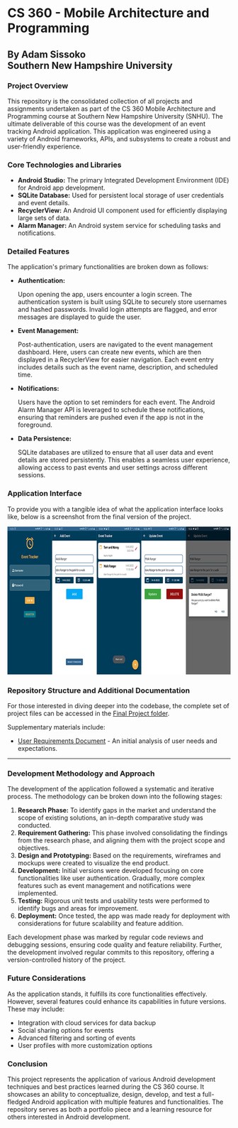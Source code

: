 <h1>CS 360 - Mobile Architecture and Programming</h1>
<h2>By Adam Sissoko<br>
Southern New Hampshire University</h2>

<h3>Project Overview</h3>
<p>
This repository is the consolidated collection of all projects and assignments undertaken as part of the CS 360 Mobile Architecture and Programming course at Southern New Hampshire University (SNHU). The ultimate deliverable of this course was the development of an event tracking Android application. This application was engineered using a variety of Android frameworks, APIs, and subsystems to create a robust and user-friendly experience.
</p>

<h3>Core Technologies and Libraries</h3>
<ul>
  <li><strong>Android Studio:</strong> The primary Integrated Development Environment (IDE) for Android app development.</li>
  <li><strong>SQLite Database:</strong> Used for persistent local storage of user credentials and event details.</li>
  <li><strong>RecyclerView:</strong> An Android UI component used for efficiently displaying large sets of data.</li>
  <li><strong>Alarm Manager:</strong> An Android system service for scheduling tasks and notifications.</li>
</ul>

<h3>Detailed Features</h3>
<p>
The application's primary functionalities are broken down as follows:
</p>
<ul>
  <li>
    <strong>Authentication:</strong> 
    <p>Upon opening the app, users encounter a login screen. The authentication system is built using SQLite to securely store usernames and hashed passwords. Invalid login attempts are flagged, and error messages are displayed to guide the user.</p>
  </li>
  <li>
    <strong>Event Management:</strong>
    <p>Post-authentication, users are navigated to the event management dashboard. Here, users can create new events, which are then displayed in a RecyclerView for easier navigation. Each event entry includes details such as the event name, description, and scheduled time.</p>
  </li>
  <li>
    <strong>Notifications:</strong>
    <p>Users have the option to set reminders for each event. The Android Alarm Manager API is leveraged to schedule these notifications, ensuring that reminders are pushed even if the app is not in the foreground.</p>
  </li>
  <li>
    <strong>Data Persistence:</strong>
    <p>SQLite databases are utilized to ensure that all user data and event details are stored persistently. This enables a seamless user experience, allowing access to past events and user settings across different sessions.</p>
  </li>
</ul>

<h3>Application Interface</h3>
<p>
To provide you with a tangible idea of what the application interface looks like, below is a screenshot from the final version of the project. 
</p>
<img src="https://github.com/adamsissoko/CS360/blob/main/Apps/final_project_cs_360.png" alt="[screenshot of the final project]" style="width:810px;height:333px;">


<h3>Repository Structure and Additional Documentation</h3>
<p>
For those interested in diving deeper into the codebase, the complete set of project files can be accessed in the <a href="https://github.com/adamsissoko/CS360/tree/main/Apps/CS%20360%20Final%20Project" target="_blank">Final Project folder</a>.
</p>
<p>
Supplementary materials include:
</p>
<ul>
  <li><a href="https://github.com/adamsissoko/CS360/blob/main/Apps/CS%20360%20Final%20Project/Final%20Project%20Requirements.pdf" target="_blank">User Requirements Document</a> - An initial analysis of user needs and expectations.</li>
</ul>

<hr>

<h3>Development Methodology and Approach</h3>
<p>
The development of the application followed a systematic and iterative process. The methodology can be broken down into the following stages:
</p>
<ol>
  <li><strong>Research Phase:</strong> To identify gaps in the market and understand the scope of existing solutions, an in-depth comparative study was conducted. </li>
  <li><strong>Requirement Gathering:</strong> This phase involved consolidating the findings from the research phase, and aligning them with the project scope and objectives.</li>
  <li><strong>Design and Prototyping:</strong> Based on the requirements, wireframes and mockups were created to visualize the end product.</li>
  <li><strong>Development:</strong> Initial versions were developed focusing on core functionalities like user authentication. Gradually, more complex features such as event management and notifications were implemented.</li>
  <li><strong>Testing:</strong> Rigorous unit tests and usability tests were performed to identify bugs and areas for improvement.</li>
  <li><strong>Deployment:</strong> Once tested, the app was made ready for deployment with considerations for future scalability and feature addition.</li>
</ol>

<p>
Each development phase was marked by regular code reviews and debugging sessions, ensuring code quality and feature reliability. Further, the development involved regular commits to this repository, offering a version-controlled history of the project.
</p>

<h3>Future Considerations</h3>
<p>
As the application stands, it fulfills its core functionalities effectively. However, several features could enhance its capabilities in future versions. These may include:
</p>
<ul>
  <li>Integration with cloud services for data backup</li

>
  <li>Social sharing options for events</li>
  <li>Advanced filtering and sorting of events</li>
  <li>User profiles with more customization options</li>
</ul> 

<h3>Conclusion</h3>
<p>
This project represents the application of various Android development techniques and best practices learned during the CS 360 course. It showcases an ability to conceptualize, design, develop, and test a full-fledged Android application with multiple features and functionalities. The repository serves as both a portfolio piece and a learning resource for others interested in Android development.
</p>
  </p>
